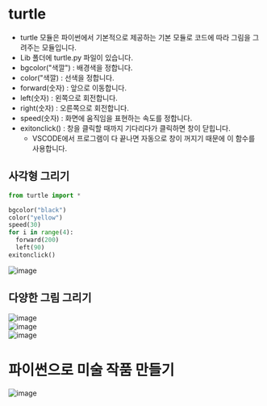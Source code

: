 # turtle
* turtle 모듈은 파이썬에서 기본적으로 제공하는 기본 모듈로 코드에 따라 그림을 그려주는 모듈입니다.
* Lib 폴더에 turtle.py 파일이 있습니다.
* bgcolor("색깔") : 배경색을 정합니다.
* color("색깔) : 선색을 정합니다.
* forward(숫자) : 앞으로 이동합니다.
* left(숫자) : 왼쪽으로 회전합니다.
* right(숫자) : 오른쪽으로 회전합니다.
* speed(숫자) : 화면에 움직임을 표현하는 속도를 정합니다.
* exitonclick() : 창을 클릭할 때까지 기다리다가 클릭하면 창이 닫힙니다.
  * VSCODE에서 프로그램이 다 끝나면 자동으로 창이 꺼지기 때문에 이 함수를 사용합니다.   

## 사각형 그리기
```python
from turtle import *

bgcolor("black")
color("yellow")
speed(30)
for i in range(4):
  forward(200)
  left(90)
exitonclick()
```
![image](https://github.com/jerrytohub/python-ai/assets/127598703/d0e82ff3-2c6e-4125-a5f3-e068830848f4)

## 다양한 그림 그리기
![image](https://github.com/jerrytohub/python-ai/assets/127598703/6cf53c2b-6908-47c0-9929-f133558f64c2)  
![image](https://github.com/jerrytohub/python-ai/assets/127598703/600805d1-f64c-4abe-b0ae-48679c27017a)   
![image](https://github.com/jerrytohub/python-ai/assets/127598703/28a1a50e-2fba-44fd-8740-3976021456cb)

# 파이썬으로 미술 작품 만들기
![image](https://github.com/jerrytohub/python-ai/assets/127598703/37c12212-97a7-4e2d-9227-477434cc63ec)






